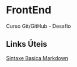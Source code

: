# FrontEnd
Curso Git/GitHub - Desafio

## Links Úteis
[Sintaxe Basica Markdown](https://www.markdownguide.org/basic-syntax/)
